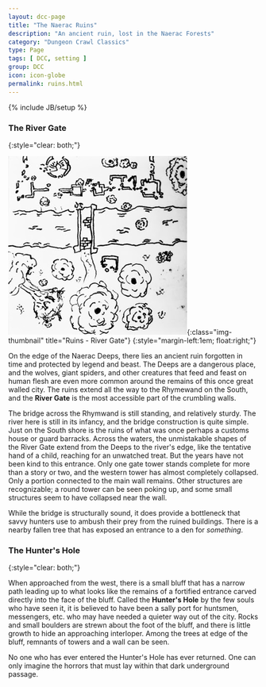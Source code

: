 ```yaml
---
layout: dcc-page
title: "The Naerac Ruins"
description: "An ancient ruin, lost in the Naerac Forests"
category: "Dungeon Crawl Classics"
type: Page
tags: [ DCC, setting ]
group: DCC
icon: icon-globe
permalink: ruins.html
---
```

{% include JB/setup %}


### The River Gate
{:style="clear: both;"}

![River Gate][rivergate]{:class="img-thumbnail" title="Ruins - River Gate"}
{:style="margin-left:1em; float:right;"}

On the edge of the Naerac Deeps, there lies an ancient ruin forgotten in time and protected by legend and beast.
The Deeps are a dangerous place, and the wolves, giant spiders, and other creatures that feed and feast on human flesh are even more common around the remains of this once great walled city.
The ruins extend all the way to the Rhymewand on the South, and the **River Gate** is the most accessible part of the crumbling walls.

The bridge across the Rhymwand is still standing, and relatively sturdy. The river here is still in its infancy, and the bridge construction is quite simple. Just on the South shore is the ruins of what was once perhaps a customs house or guard barracks.
Across the waters, the unmistakable shapes of the River Gate extend from the Deeps to the river's edge, like the tentative hand of a child, reaching for an unwatched treat.
But the years have not been kind to this entrance. Only one gate tower stands complete for more than a story or two, and the western tower has almost completely collapsed. Only a portion connected to the main wall remains.
Other structures are recognizable; a round tower can be seen poking up, and some small structures seem to have collapsed near the wall.

While the bridge is structurally sound, it does provide a bottleneck that savvy hunters use to ambush their prey from the ruined buildings. There is a nearby fallen tree that has exposed an entrance to a den for _something_.

### The Hunter's Hole
{:style="clear: both;"}

When approached from the west, there is a small bluff that has a narrow path leading up to what looks like the remains of a fortified entrance carved directly into the face of the bluff. 
Called the **Hunter's Hole** by the few souls who have seen it, it is believed to have been a sally port for huntsmen, messengers, etc. who may have needed a quieter way out of the city.
Rocks and small boulders are strewn about the foot of the bluff, and there is little growth to hide an approaching interloper.
Among the trees at edge of the bluff, remnants of towers and a wall can be seen.

No one who has ever entered the Hunter's Hole has ever returned. One can only imagine the horrors that must lay within that dark underground passage.

[rivergate]: /assets/img/ruins-river-gate.jpg
[huntershole]: /assets/img/ruins-river-gate.jpg